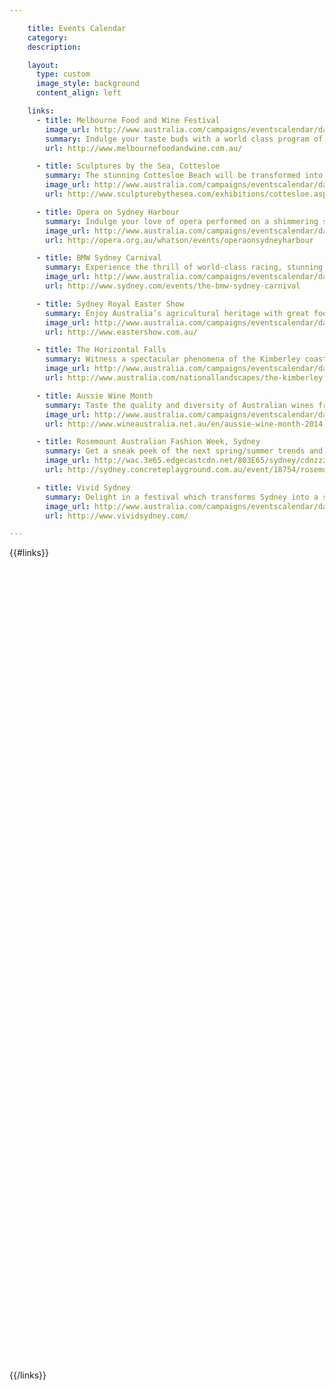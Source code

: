 ```yaml
---

    title: Events Calendar 
    category: 
    description: 

    layout:
      type: custom
      image_style: background
      content_align: left

    links:
      - title: Melbourne Food and Wine Festival 
        image_url: http://www.australia.com/campaigns/eventscalendar/data/images/lrg/m03-02.jpg
        summary: Indulge your taste buds with a world class program of over 300 culinary events filling Melbourne’s maze of hidden laneways, as well spectacular regional Victoria.
        url: http://www.melbournefoodandwine.com.au/

      - title: Sculptures by the Sea, Cottesloe 
        summary: The stunning Cottesloe Beach will be transformed into a spectacular sculpture park, featuring more than 70 artists from Australia and across the world.
        image_url: http://www.australia.com/campaigns/eventscalendar/data/images/lrg/m03-07.jpg
        url: http://www.sculpturebythesea.com/exhibitions/cottesloe.aspx

      - title: Opera on Sydney Harbour
        summary: Indulge your love of opera performed on a shimmering stage on the waters of Sydney Harbour.
        image_url: http://www.australia.com/campaigns/eventscalendar/data/images/lrg/m04-01.jpg 
        url: http://opera.org.au/whatson/events/operaonsydneyharbour

      - title: BMW Sydney Carnival 
        summary: Experience the thrill of world-class racing, stunning fashion and fantastic entertainment at the Sydney Carnival.
        image_url: http://www.australia.com/campaigns/eventscalendar/data/images/lrg/m04-07.jpg 
        url: http://www.sydney.com/events/the-bmw-sydney-carnival

      - title: Sydney Royal Easter Show
        summary: Enjoy Australia’s agricultural heritage with great food, wine and carnival rides for the whole family.
        image_url: http://www.australia.com/campaigns/eventscalendar/data/2013/lrg/m03-01.jpg 
        url: http://www.eastershow.com.au/

      - title: The Horizontal Falls
        summary: Witness a spectacular phenomena of the Kimberley coast in Western Australia as seawater rushes through the narrow gorges.
        image_url: http://www.australia.com/campaigns/eventscalendar/data/images/lrg/m03-10.jpg 
        url: http://www.australia.com/nationallandscapes/the-kimberley.aspx?pagenotfound=/campaigns/nationallandscapes/thekimberley.htm 

      - title: Aussie Wine Month
        summary: Taste the quality and diversity of Australian wines from over 60 designated wine regions.
        image_url: http://www.australia.com/campaigns/eventscalendar/data/images/lrg/m04-02.jpg 
        url: http://www.wineaustralia.net.au/en/aussie-wine-month-2014.aspx 

      - title: Rosemount Australian Fashion Week, Sydney 
        summary: Get a sneak peek of the next spring/summer trends and be amongst Australia’s style-setters and celebrities before you claim your reserved seat next to the runaway.
        image_url: http://wac.3e65.edgecastcdn.net/803E65/sydney/cdnzzz/560-274-aHR0cDovL2NvbmNyZXRlcGxheWdyb3VuZC5jb20uYXUvX3NuYWNrcy93cC1jb250ZW50L3VwbG9hZHMvMjAxMS8wNC81MTQyMDAtcmFmdy0yMDEwLWdhcnktYmlnZW5pLmpwZw==.jpg 
        url: http://sydney.concreteplayground.com.au/event/18754/rosemount-australian-fashion-week.htm 

      - title: Vivid Sydney 
        summary: Delight in a festival which transforms Sydney into a spectacular canvas of light and music.
        image_url: http://www.australia.com/campaigns/eventscalendar/data/images/lrg/m05-06.jpg 
        url: http://www.vividsydney.com/ 

---
```

<style>
  #event-cards {
    margin: 0;
    padding: 0;
    height: 100%;
    list-style: none;

    -webkit-perspective: 1000;
    -moz-perspective: 1000;
    -o-perspective: 1000;
    perspective: 1000;
  }

  #event-cards li {
    height: 33.3%;
    width: 33.3%;
    background-size: cover;
  }

  #event-cards .flipper {
    position: relative;
    width: 100%;
    height: 100%;

    -webkit-transition: 0.6s;
    -moz-transition: 0.6s;
    -o-transition: 0.6s;
    transition: 0.6s;

    -webkit-transform-style: preserve-3d;
    -moz-transform-style: preserve-3d;
    -o-transform-style: preserve-3d;
    transform-style: preserve-3d;
  }

	#event-cards li:hover .flipper,
  #event-cards li.hover .flipper {
    -webkit-transform: rotateY(180deg);
    -moz-transform: rotateY(180deg);
    -o-transform: rotateY(180deg);
    transform: rotateY(180deg);
	}

  #event-cards li .image {
  	position: absolute;
  	top: 0;
  	left: 0;
  }

  /* front pane, placed above back */
  #event-cards li .image {
    position: absolute;
    top: 0;
    right: 0;
    bottom: 0;
    left: 0;
    z-index: 2;
    background-position: center;
    background-size: cover;

    -webkit-backface-visibility: hidden;
    -moz-backface-visibility: hidden;
    -o-backface-visibility: hidden;
    backface-visibility: hidden;
  }

  /* back, initially hidden pane */
  #event-cards li .info {
    position: absolute;
    top: 0;
    right: 0;
    bottom: 0;
    left: 0;
    z-index: 2;
    overflow: auto;
    padding: 20px;
    background: #fff;
    color: #333;
    font-size: 14px;

    -webkit-transform: rotateY(180deg);
    -moz-transform: rotateY(180deg);
    -o-transform: rotateY(180deg);
    transform: rotateY(180deg);

    -webkit-backface-visibility: hidden;
    -moz-backface-visibility: hidden;
    -o-backface-visibility: hidden;
    backface-visibility: hidden;
  }

  #event-month-list {
    float: left;
    width: 31%;
    text-align: left;
    font-weight: normal;
    font-family: "EB Garamond";
  }

  #event-month-list .event-title {
    margin: 20px 0;
    text-align: center;
    letter-spacing: 2px;
    font-weight: normal;
    font-size: 24px;
  }

  #event-month-list .event-month {
    margin: 15px 0;
    padding: 0;
    border-bottom: 1px solid #111;
    font-weight: normal;
    font-size: 18px;
    font-family: "EB Garamond";
  }

  #event-month-list .event-list {
    margin: 0;
    padding: 0;
  }

  #event-month-list .event-list h3 {
    margin: 0;
    font-weight: normal;
    font-family: "EB Garamond";
  }

  #event-month-list .event-list li {
    margin-bottom: 1em;
    text-align: left;
  }

  #event-month-list address {
    color: #404040;
  }

  #event-month-list date {
    float: right;
    color: #404040;
  }
</style>

<div class="cover col x8">
  <ul id="event-cards" class="no-gutter">
  {{#links}}
    <li class="event col x4" ontouchstart="this.classList.toggle('hover')" data-track="hotspot:click" title="{{ title}} ">
      <div href="{{ url }}" class="flipper">
        <div class="image" style='background-image: url({{ image_url }})'></div>
        <div class="info">
          <h3>{{ title }}</h3>
          <p>{{ summary }}</p>
          <a href="{{ url }}"  data-track="link:click" title="{{ url }} " target="_blank">Learn more</a>
        </div>
      </div>
    </li>
  {{/links}}
  </ul>
</div>

<div id="event-month-list" class="content col x4">
  <h1 class="event-title">{{ title }}</h1>
  <h2 class="event-month">MARCH-APRIL</h2>
  <ol class="event-list">
    <li>
      <h3>Melbourne Food and Wine Festival </h3>
      <date>28 Feb-16 Mar</date>
      <address>Melbourne, VIC</address>
    </li>

    <li>
      <h3>Sculptures by the Sea</h3>
      <date>7-24 Mar</date>
      <address>Cottlesloe Beach, WA</address>
    </li>

    <li>
      <h3>Opera on Sydney Harbour</h3>
      <date>21 Mar-12 Apr</date>
      <address>Sydney, NSW</address>
    </li>

    <li>
      <h3>BMW Sydney Carnival </h3>
      <date>22 Mar-26 Apr</date>
      <address>Sydney, NSW</address>
    </li>
  </ol>

  <h2 class="event-month">APRIL-MAY</h2>
  <ol class="event-list" start="5">
    <li>
      <h3>Sydney Royal Easter Show</h3>
      <date>10 - 23 Apr</date>
      <address>Perth, WA</address>
    </li>
    <li>
      <h3>The Horizontal Falls </h3>
      <date>Mar - May</date>
      <address>Talbot Bay, WA</address>
    </li>
    <li>
      <h3>Aussie Wine Month</h3>
      <date>1-30 Apr</date>
      <address>Australia-wide</address>
    </li>
    <li>
      <h3>Rosemount Australian Fashion Week, Sydney </h3>
      <date>2-6 May</date>
      <address>Circular Quay, Sydney NSW</address>
    </li>
    <li>
      <h3>Vivid Sydney</h3>
      <date>May</date>
      <address>Sydney, NSW</address>
    </li>
  </ol>
</div>

